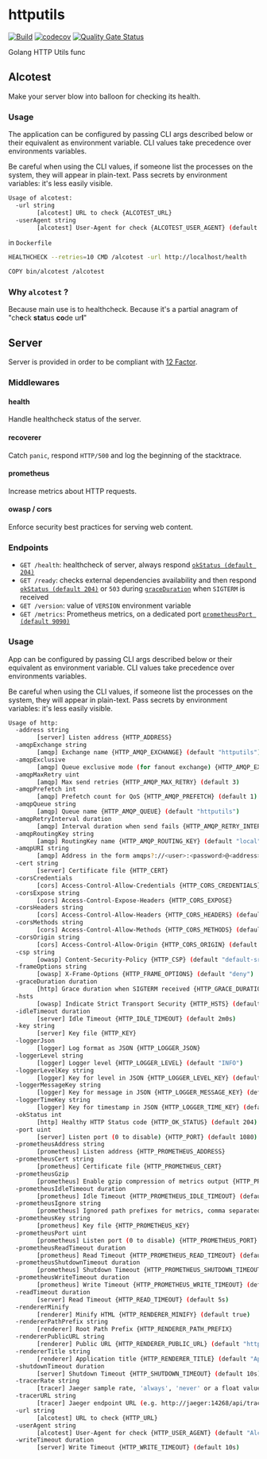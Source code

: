 # httputils

[![Build](https://github.com/ViBiOh/httputils/workflows/Build/badge.svg)](https://github.com/ViBiOh/httputils/actions)
[![codecov](https://codecov.io/gh/ViBiOh/httputils/branch/main/graph/badge.svg)](https://codecov.io/gh/ViBiOh/httputils)
[![Quality Gate Status](https://sonarcloud.io/api/project_badges/measure?project=ViBiOh_httputils&metric=alert_status)](https://sonarcloud.io/dashboard?id=ViBiOh_httputils)

Golang HTTP Utils func

## Alcotest

Make your server blow into balloon for checking its health.

### Usage

The application can be configured by passing CLI args described below or their equivalent as environment variable. CLI values take precedence over environments variables.

Be careful when using the CLI values, if someone list the processes on the system, they will appear in plain-text. Pass secrets by environment variables: it's less easily visible.

```bash
Usage of alcotest:
  -url string
        [alcotest] URL to check {ALCOTEST_URL}
  -userAgent string
        [alcotest] User-Agent for check {ALCOTEST_USER_AGENT} (default "Alcotest")
```

in `Dockerfile`

```bash
HEALTHCHECK --retries=10 CMD /alcotest -url http://localhost/health

COPY bin/alcotest /alcotest
```

### Why `alcotest` ?

Because main use is to healthcheck.
Because it's a partial anagram of "ch**e**ck **stat**us **co**de ur**l**"

## Server

Server is provided in order to be compliant with [12 Factor](https://12factor.net).

### Middlewares

#### health

Handle healthcheck status of the server.

#### recoverer

Catch `panic`, respond `HTTP/500` and log the beginning of the stacktrace.

#### prometheus

Increase metrics about HTTP requests.

#### owasp / cors

Enforce security best practices for serving web content.

### Endpoints

- `GET /health`: healthcheck of server, always respond [`okStatus (default 204)`](#usage)
- `GET /ready`: checks external dependencies availability and then respond [`okStatus (default 204)`](#usage) or `503` during [`graceDuration`](#usage) when `SIGTERM` is received
- `GET /version`: value of `VERSION` environment variable
- `GET /metrics`: Prometheus metrics, on a dedicated port [`prometheusPort (default 9090)`](#usage)

### Usage

App can be configured by passing CLI args described below or their equivalent as environment variable. CLI values take precedence over environments variables.

Be careful when using the CLI values, if someone list the processes on the system, they will appear in plain-text. Pass secrets by environment variables: it's less easily visible.

```bash
Usage of http:
  -address string
        [server] Listen address {HTTP_ADDRESS}
  -amqpExchange string
        [amqp] Exchange name {HTTP_AMQP_EXCHANGE} (default "httputils")
  -amqpExclusive
        [amqp] Queue exclusive mode (for fanout exchange) {HTTP_AMQP_EXCLUSIVE}
  -amqpMaxRetry uint
        [amqp] Max send retries {HTTP_AMQP_MAX_RETRY} (default 3)
  -amqpPrefetch int
        [amqp] Prefetch count for QoS {HTTP_AMQP_PREFETCH} (default 1)
  -amqpQueue string
        [amqp] Queue name {HTTP_AMQP_QUEUE} (default "httputils")
  -amqpRetryInterval duration
        [amqp] Interval duration when send fails {HTTP_AMQP_RETRY_INTERVAL} (default 10s)
  -amqpRoutingKey string
        [amqp] RoutingKey name {HTTP_AMQP_ROUTING_KEY} (default "local")
  -amqpURI string
        [amqp] Address in the form amqps?://<user>:<password>@<address>:<port>/<vhost> {HTTP_AMQP_URI}
  -cert string
        [server] Certificate file {HTTP_CERT}
  -corsCredentials
        [cors] Access-Control-Allow-Credentials {HTTP_CORS_CREDENTIALS}
  -corsExpose string
        [cors] Access-Control-Expose-Headers {HTTP_CORS_EXPOSE}
  -corsHeaders string
        [cors] Access-Control-Allow-Headers {HTTP_CORS_HEADERS} (default "Content-Type")
  -corsMethods string
        [cors] Access-Control-Allow-Methods {HTTP_CORS_METHODS} (default "GET")
  -corsOrigin string
        [cors] Access-Control-Allow-Origin {HTTP_CORS_ORIGIN} (default "*")
  -csp string
        [owasp] Content-Security-Policy {HTTP_CSP} (default "default-src 'self'; base-uri 'self'; script-src 'httputils-nonce'")
  -frameOptions string
        [owasp] X-Frame-Options {HTTP_FRAME_OPTIONS} (default "deny")
  -graceDuration duration
        [http] Grace duration when SIGTERM received {HTTP_GRACE_DURATION} (default 30s)
  -hsts
        [owasp] Indicate Strict Transport Security {HTTP_HSTS} (default true)
  -idleTimeout duration
        [server] Idle Timeout {HTTP_IDLE_TIMEOUT} (default 2m0s)
  -key string
        [server] Key file {HTTP_KEY}
  -loggerJson
        [logger] Log format as JSON {HTTP_LOGGER_JSON}
  -loggerLevel string
        [logger] Logger level {HTTP_LOGGER_LEVEL} (default "INFO")
  -loggerLevelKey string
        [logger] Key for level in JSON {HTTP_LOGGER_LEVEL_KEY} (default "level")
  -loggerMessageKey string
        [logger] Key for message in JSON {HTTP_LOGGER_MESSAGE_KEY} (default "message")
  -loggerTimeKey string
        [logger] Key for timestamp in JSON {HTTP_LOGGER_TIME_KEY} (default "time")
  -okStatus int
        [http] Healthy HTTP Status code {HTTP_OK_STATUS} (default 204)
  -port uint
        [server] Listen port (0 to disable) {HTTP_PORT} (default 1080)
  -prometheusAddress string
        [prometheus] Listen address {HTTP_PROMETHEUS_ADDRESS}
  -prometheusCert string
        [prometheus] Certificate file {HTTP_PROMETHEUS_CERT}
  -prometheusGzip
        [prometheus] Enable gzip compression of metrics output {HTTP_PROMETHEUS_GZIP} (default true)
  -prometheusIdleTimeout duration
        [prometheus] Idle Timeout {HTTP_PROMETHEUS_IDLE_TIMEOUT} (default 10s)
  -prometheusIgnore string
        [prometheus] Ignored path prefixes for metrics, comma separated {HTTP_PROMETHEUS_IGNORE}
  -prometheusKey string
        [prometheus] Key file {HTTP_PROMETHEUS_KEY}
  -prometheusPort uint
        [prometheus] Listen port (0 to disable) {HTTP_PROMETHEUS_PORT} (default 9090)
  -prometheusReadTimeout duration
        [prometheus] Read Timeout {HTTP_PROMETHEUS_READ_TIMEOUT} (default 5s)
  -prometheusShutdownTimeout duration
        [prometheus] Shutdown Timeout {HTTP_PROMETHEUS_SHUTDOWN_TIMEOUT} (default 5s)
  -prometheusWriteTimeout duration
        [prometheus] Write Timeout {HTTP_PROMETHEUS_WRITE_TIMEOUT} (default 10s)
  -readTimeout duration
        [server] Read Timeout {HTTP_READ_TIMEOUT} (default 5s)
  -rendererMinify
        [renderer] Minify HTML {HTTP_RENDERER_MINIFY} (default true)
  -rendererPathPrefix string
        [renderer] Root Path Prefix {HTTP_RENDERER_PATH_PREFIX}
  -rendererPublicURL string
        [renderer] Public URL {HTTP_RENDERER_PUBLIC_URL} (default "http://localhost:1080")
  -rendererTitle string
        [renderer] Application title {HTTP_RENDERER_TITLE} (default "App")
  -shutdownTimeout duration
        [server] Shutdown Timeout {HTTP_SHUTDOWN_TIMEOUT} (default 10s)
  -tracerRate string
        [tracer] Jaeger sample rate, 'always', 'never' or a float value {HTTP_TRACER_RATE} (default "always")
  -tracerURL string
        [tracer] Jaeger endpoint URL (e.g. http://jaeger:14268/api/traces) {HTTP_TRACER_URL}
  -url string
        [alcotest] URL to check {HTTP_URL}
  -userAgent string
        [alcotest] User-Agent for check {HTTP_USER_AGENT} (default "Alcotest")
  -writeTimeout duration
        [server] Write Timeout {HTTP_WRITE_TIMEOUT} (default 10s)
```
